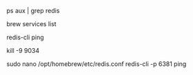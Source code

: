 ps aux | grep redis

brew services list

redis-cli ping

kill -9 9034

sudo nano /opt/homebrew/etc/redis.conf
redis-cli -p 6381 ping